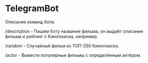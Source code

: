# TelegramBot

Описание команд бота:

/description - Пишем боту название фильма, он выдаёт описание фильма и рейтинг с Кинопоиска, например. 

/random - Случайный фильм из ТОП-250 Кинопоиска.

/actor - Вывести популярные фильмы с определённым актёром.